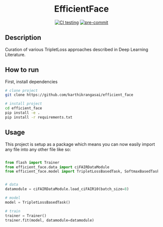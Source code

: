 <div align="center">

# EfficientFace

<!-- [![Paper](http://img.shields.io/badge/paper-arxiv.1001.2234-B31B1B.svg)](https://www.nature.com/articles/nature14539) -->
<!-- [![Conference](http://img.shields.io/badge/NeurIPS-2019-4b44ce.svg)](https://papers.nips.cc/book/advances-in-neural-information-processing-systems-31-2018) -->
<!-- [![Conference](http://img.shields.io/badge/ICLR-2019-4b44ce.svg)](https://papers.nips.cc/book/advances-in-neural-information-processing-systems-31-2018) -->
<!-- [![Conference](http://img.shields.io/badge/AnyConference-year-4b44ce.svg)](https://papers.nips.cc/book/advances-in-neural-information-processing-systems-31-2018)   -->
<!--
ARXIV
[![Paper](http://img.shields.io/badge/arxiv-math.co:1480.1111-B31B1B.svg)](https://www.nature.com/articles/nature14539)
-->
[![CI testing](https://github.com/karthikrangasai/efficient_face/actions/workflows/ci-testing.yml/badge.svg)](https://github.com/karthikrangasai/efficient_face/actions/workflows/ci-testing.yml)
[![pre-commit](https://img.shields.io/badge/pre--commit-enabled-brightgreen?logo=pre-commit)](https://github.com/pre-commit/pre-commit)


<!--
Conference
-->
</div>

## Description
Curation of various TripletLoss approaches described in Deep Learning Literature.

## How to run
First, install dependencies
```bash
# clone project
git clone https://github.com/karthikrangasai/efficient_face

# install project
cd efficient_face
pip install -e .
pip install -r requirements.txt
 ```
 <!-- Next, navigate to any file and run it.
 ```bash
# module folder
cd src/efficient_face

# run module (example: mnist as your main contribution)
python train.py
``` -->

## Usage
This project is setup as a package which means you can now easily import any file into any other file like so:
```python

from flash import Trainer
from efficient_face.data import ciFAIRDataModule
from efficient_face.model import TripletLossBasedTask, SoftmaxBasedTask


# data
datamodule = ciFAIRDataModule.load_ciFAIR10(batch_size=8)

# model
model = TripletLossBasedTask()

# train
trainer = Trainer()
trainer.fit(model, datamodule=datamodule)
```

<!-- ### Citation
```
@article{YourName,
  title={Your Title},
  author={Your team},
  journal={Location},
  year={Year}
}
```    -->
